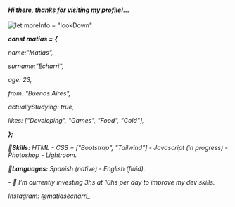 
#### *Hi there, thanks for visiting my profile!...*
![*let moreInfo = "lookDown"*](https://i.pinimg.com/originals/22/26/a5/2226a53e0be2f56c78982ae08f493f3c.jpg)

***const matias =*** ***{***


*name:"Matias",*

*surname:"Echarri",*

*age: 23,*

*from: "Buenos Aires",*

*actuallyStudying: true,*

*likes: ["Developing", "Games", "Food", "Cold"],*

***};***

***📌Skills:*** *HTML - CSS = ["Bootstrap", "Tailwind"] - Javascript  (in progress) - Photoshop - Lightroom.*

***📌Languages:*** *Spanish (native) - English (fluid).*


*- 🔭 I’m currently investing 3hs at 10hs per day to improve my dev skills.* 

*Instagram: @matiasecharri_*










